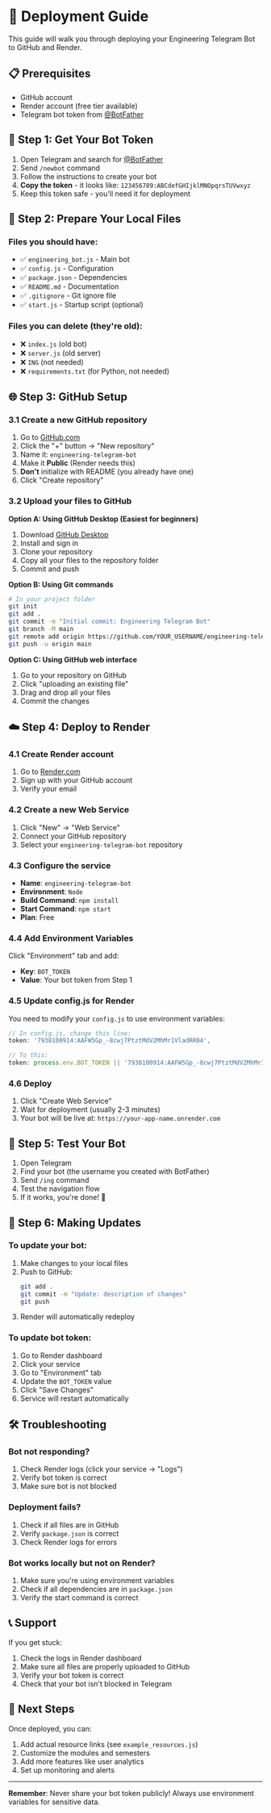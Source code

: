 # 🚀 Deployment Guide

This guide will walk you through deploying your Engineering Telegram Bot to GitHub and Render.

## 📋 Prerequisites

- GitHub account
- Render account (free tier available)
- Telegram bot token from [@BotFather](https://t.me/botfather)

## 🔧 Step 1: Get Your Bot Token

1. Open Telegram and search for [@BotFather](https://t.me/botfather)
2. Send `/newbot` command
3. Follow the instructions to create your bot
4. **Copy the token** - it looks like: `123456789:ABCdefGHIjklMNOpqrsTUVwxyz`
5. Keep this token safe - you'll need it for deployment

## 📁 Step 2: Prepare Your Local Files

### Files you should have:
- ✅ `engineering_bot.js` - Main bot
- ✅ `config.js` - Configuration
- ✅ `package.json` - Dependencies
- ✅ `README.md` - Documentation
- ✅ `.gitignore` - Git ignore file
- ✅ `start.js` - Startup script (optional)

### Files you can delete (they're old):
- ❌ `index.js` (old bot)
- ❌ `server.js` (old server)
- ❌ `ING` (not needed)
- ❌ `requirements.txt` (for Python, not needed)

## 🌐 Step 3: GitHub Setup

### 3.1 Create a new GitHub repository

1. Go to [GitHub.com](https://github.com)
2. Click the "+" button → "New repository"
3. Name it: `engineering-telegram-bot`
4. Make it **Public** (Render needs this)
5. **Don't** initialize with README (you already have one)
6. Click "Create repository"

### 3.2 Upload your files to GitHub

**Option A: Using GitHub Desktop (Easiest for beginners)**
1. Download [GitHub Desktop](https://desktop.github.com/)
2. Install and sign in
3. Clone your repository
4. Copy all your files to the repository folder
5. Commit and push

**Option B: Using Git commands**
```bash
# In your project folder
git init
git add .
git commit -m "Initial commit: Engineering Telegram Bot"
git branch -M main
git remote add origin https://github.com/YOUR_USERNAME/engineering-telegram-bot.git
git push -u origin main
```

**Option C: Using GitHub web interface**
1. Go to your repository on GitHub
2. Click "uploading an existing file"
3. Drag and drop all your files
4. Commit the changes

## ☁️ Step 4: Deploy to Render

### 4.1 Create Render account
1. Go to [Render.com](https://render.com)
2. Sign up with your GitHub account
3. Verify your email

### 4.2 Create a new Web Service
1. Click "New" → "Web Service"
2. Connect your GitHub repository
3. Select your `engineering-telegram-bot` repository

### 4.3 Configure the service
- **Name**: `engineering-telegram-bot`
- **Environment**: `Node`
- **Build Command**: `npm install`
- **Start Command**: `npm start`
- **Plan**: Free

### 4.4 Add Environment Variables
Click "Environment" tab and add:
- **Key**: `BOT_TOKEN`
- **Value**: Your bot token from Step 1

### 4.5 Update config.js for Render
You need to modify your `config.js` to use environment variables:

```javascript
// In config.js, change this line:
token: '7938100914:AAFW5Gp_-8cwj7PtztMdV2MhMr1VladRR04',

// To this:
token: process.env.BOT_TOKEN || '7938100914:AAFW5Gp_-8cwj7PtztMdV2MhMr1VladRR04',
```

### 4.6 Deploy
1. Click "Create Web Service"
2. Wait for deployment (usually 2-3 minutes)
3. Your bot will be live at: `https://your-app-name.onrender.com`

## 🧪 Step 5: Test Your Bot

1. Open Telegram
2. Find your bot (the username you created with BotFather)
3. Send `/ing` command
4. Test the navigation flow
5. If it works, you're done! 🎉

## 🔄 Step 6: Making Updates

### To update your bot:
1. Make changes to your local files
2. Push to GitHub:
   ```bash
   git add .
   git commit -m "Update: description of changes"
   git push
   ```
3. Render will automatically redeploy

### To update bot token:
1. Go to Render dashboard
2. Click your service
3. Go to "Environment" tab
4. Update the `BOT_TOKEN` value
5. Click "Save Changes"
6. Service will restart automatically

## 🛠️ Troubleshooting

### Bot not responding?
1. Check Render logs (click your service → "Logs")
2. Verify bot token is correct
3. Make sure bot is not blocked

### Deployment fails?
1. Check if all files are in GitHub
2. Verify `package.json` is correct
3. Check Render logs for errors

### Bot works locally but not on Render?
1. Make sure you're using environment variables
2. Check if all dependencies are in `package.json`
3. Verify the start command is correct

## 📞 Support

If you get stuck:
1. Check the logs in Render dashboard
2. Make sure all files are properly uploaded to GitHub
3. Verify your bot token is correct
4. Check that your bot isn't blocked in Telegram

## 🎯 Next Steps

Once deployed, you can:
1. Add actual resource links (see `example_resources.js`)
2. Customize the modules and semesters
3. Add more features like user analytics
4. Set up monitoring and alerts

---

**Remember**: Never share your bot token publicly! Always use environment variables for sensitive data.

